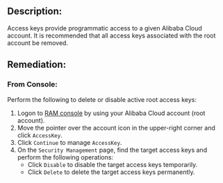 ## Description:

Access keys provide programmatic access to a given Alibaba Cloud account. It is recommended that all access keys associated with the root account be removed.

## Remediation:

### From Console:

Perform the following to delete or disable active root access keys:

1. Logon to [RAM console](https://ram.console.aliyun.com/overview) by using your Alibaba Cloud account (root account).
2. Move the pointer over the account icon in the upper-right corner and click
`AccessKey`.
3. Click `Continue` to manage `AccessKey`.
4. On the `Security Management` page, find the target access keys and perform the
following operations:
   - Click `Disable` to disable the target access keys temporarily.
   - Click `Delete` to delete the target access keys permanently.